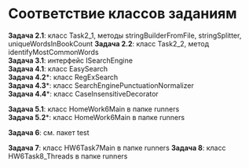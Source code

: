 # Соответствие классов заданиям

**Задача 2.1**: класс Task2_1, методы stringBuilderFromFile, stringSplitter, uniqueWordsInBookCount
**Задача 2.2**: класс Task2_2, метод identifyMostCommonWords  
**Задача 3.1**: интерфейс ISearchEngine  
**Задача 4.1**: класс EasySearch  
**Задача 4.2***: класс RegExSearch  
**Задача 4.3***: класс SearchEnginePunctuationNormalizer  
**Задача 4.4***: класс CaseInsensitiveDecorator  


**Задача 5.1**: класс HomeWork6Main в папке runners  
**Задача 5.2***: класс HomeWork6Main в папке runners  

**Задача 6**: см. пакет test  

**Задача 7**: класс HW6Task7Main в папке runners
**Задача 8**: класс HW6Task8_Threads в папке runners














